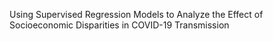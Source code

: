 Using Supervised Regression Models to Analyze the Effect of Socioeconomic Disparities in COVID-19 Transmission
